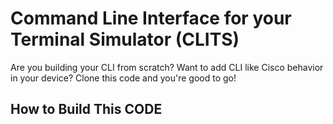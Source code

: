 # Command Line Interface for your Terminal Simulator (CLITS)

Are you building your CLI from scratch? Want to add CLI like Cisco behavior in your device? Clone this code and you're good to go!

## How to Build This CODE